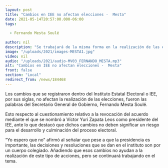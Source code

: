 ```yaml
---
layout: post
title: "Cambios en IEE no afectan elecciones -  Mesta"
date: 2021-05-14T20:57:00.000-06:00
tags:
  
  - Fernando Mesta Soulé
  
author: nil
description: "Se trabajará de la misma forma en la realización de las elecciones ya que las decisiones son colegiadas."
image: "/uploads/2021/images-MESTA1.jpg"
video: nil
audio: "/uploads/2021/audio-MV03_FERNANDO_MESTA.mp3"
alt: "Cambios en IEE no afectan elecciones -  Mesta"
front: false
section: "Local"
redirect_from: /news/184468
---
```


Los cambios que se registraron dentro del Instituto Estatal Electoral o IEE, por sus siglas, no afectan la realización de las elecciones, fueron las palabras del Secretario General de Gobierno, Fernando Mesta Soulé.

Esto respecto al cuestionamiento relativo a la revocación del acuerdo mediante el que se nombró a Víctor Yuri Zapata Leos como presidente del IEE, ante lo que destacó que dichos cambios no deben significar un riesgo para el desarrollo y culminación del proceso electoral.

“Yo espero que no” afirmó al señalar que pese a que la presidencia es importante, las decisiones y resoluciones que se dan en el instituto son por un cuerpo colegiado. Añadiendo que esos cambios no ayudan a la realización de este tipo de acciones, pero se continuará trabajando en el tema.

